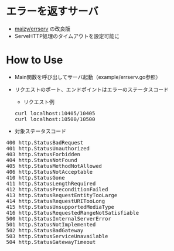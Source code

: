 # エラーを返すサーバ

* [maizy/errserv](https://github.com/maizy/errserv) の改良版
* ServeHTTP処理のタイムアウトを設定可能に

# How to Use

* Main関数を呼び出してサーバ起動（example/errserv.go参照）

* リクエストのポート、エンドポイントはエラーのステータスコード
  * リクエスト例
  <pre>
  curl localhost:10405/10405
  curl localhost:10500/10500
  </pre>
  
* 対象ステータスコード
<pre>
400	http.StatusBadRequest
401	http.StatusUnauthorized
403	http.StatusForbidden
404	http.StatusNotFound
405	http.StatusMethodNotAllowed
406	http.StatusNotAcceptable
410	http.StatusGone
411	http.StatusLengthRequired
412	http.StatusPreconditionFailed
413	http.StatusRequestEntityTooLarge
414	http.StatusRequestURITooLong
415	http.StatusUnsupportedMediaType
416	http.StatusRequestedRangeNotSatisfiable
500	http.StatusInternalServerError
501	http.StatusNotImplemented
502	http.StatusBadGateway
503	http.StatusServiceUnavailable
504	http.StatusGatewayTimeout
</pre>
